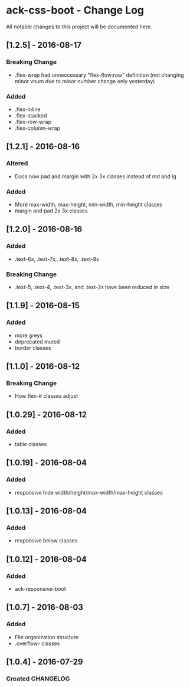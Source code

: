 # ack-css-boot - Change Log
All notable changes to this project will be documented here.

## [1.2.5] - 2016-08-17
### Breaking Change
- .flex-wrap had unneccessary "flex-flow:row" definition (not changing minor vnum due to minor number change only yesterday)
### Added
- .flex-inline
- .flex-stacked
- .flex-row-wrap
- .flex-column-wrap

## [1.2.1] - 2016-08-16
### Altered
- Docs now pad and margin with 2x 3x classes instead of md and lg
### Added
- More max-width, max-height, min-width, min-height classes
- margin and pad 2x 3x classes

## [1.2.0] - 2016-08-16
### Added
- .text-6x, .text-7x, .text-8x, .text-9x
### Breaking Change
- .text-5, .text-4, .text-3x, and .text-2x have been reduced in size

## [1.1.9] - 2016-08-15
### Added
- more greys
- deprecated muted
- border classes

## [1.1.0] - 2016-08-12
### Breaking Change
- How flex-# classes adjust

## [1.0.29] - 2016-08-12
### Added
- table classes

## [1.0.19] - 2016-08-04
### Added
- responsive hide width/height/max-width/max-height classes

## [1.0.13] - 2016-08-04
### Added
- responsive below classes

## [1.0.12] - 2016-08-04
### Added
- ack-responsive-boot

## [1.0.7] - 2016-08-03
### Added
- File organization structure
- .overflow- classes

## [1.0.4] - 2016-07-29
### Created CHANGELOG